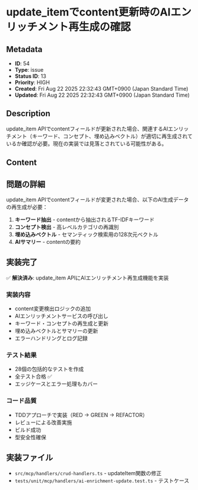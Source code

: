 # update_itemでcontent更新時のAIエンリッチメント再生成の確認

## Metadata

- **ID**: 54
- **Type**: issue
- **Status ID**: 13
- **Priority**: HIGH
- **Created**: Fri Aug 22 2025 22:32:43 GMT+0900 (Japan Standard Time)
- **Updated**: Fri Aug 22 2025 22:32:43 GMT+0900 (Japan Standard Time)

## Description

update_item APIでcontentフィールドが更新された場合、関連するAIエンリッチメント（キーワード、コンセプト、埋め込みベクトル）が適切に再生成されているか確認が必要。現在の実装では見落とされている可能性がある。

## Content

## 問題の詳細

update_item APIでcontentフィールドが変更された場合、以下のAI生成データの再生成が必要：

1. **キーワード抽出** - contentから抽出されるTF-IDFキーワード
2. **コンセプト検出** - 高レベルカテゴリの再識別
3. **埋め込みベクトル** - セマンティック検索用の128次元ベクトル
4. **AIサマリー** - contentの要約

## 実装完了

✅ **解決済み**: update_item APIにAIエンリッチメント再生成機能を実装

### 実装内容
- content変更検出ロジックの追加
- AIエンリッチメントサービスの呼び出し
- キーワード・コンセプトの再生成と更新
- 埋め込みベクトルとサマリーの更新
- エラーハンドリングとログ記録

### テスト結果
- 28個の包括的なテストを作成
- 全テスト合格 ✅
- エッジケースとエラー処理もカバー

### コード品質
- TDDアプローチで実装（RED → GREEN → REFACTOR）
- レビューによる改善実施
- ビルド成功
- 型安全性確保

## 実装ファイル
- `src/mcp/handlers/crud-handlers.ts` - updateItem関数の修正
- `tests/unit/mcp/handlers/ai-enrichment-update.test.ts` - テストケース
